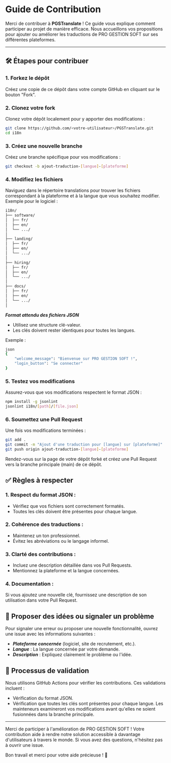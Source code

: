 # Guide de Contribution

Merci de contribuer à **PGSTranslate** ! Ce guide vous explique comment participer au projet de manière efficace. Nous accueillons vos propositions pour ajouter ou améliorer les traductions de PRO GESTION SOFT sur ses différentes plateformes.

---

## 🛠️ Étapes pour contribuer

### 1. **Forkez le dépôt**
Créez une copie de ce dépôt dans votre compte GitHub en cliquant sur le bouton "Fork".

### 2. **Clonez votre fork**
Clonez votre dépôt localement pour y apporter des modifications :

```bash
git clone https://github.com/<votre-utilisateur>/PGSTranslate.git
cd i18n
```

### 3. Créez une nouvelle branche
Créez une branche spécifique pour vos modifications :

```bash
git checkout -b ajout-traduction-[langue]-[plateforme]
```

### 4. Modifiez les fichiers
Naviguez dans le répertoire translations pour trouver les fichiers correspondant à la plateforme et à la langue que vous souhaitez modifier. Exemple pour le logiciel :

```bash
i18n/
├── software/
│  ├── fr/
│  ├── en/
│  └── .../
│
├── landing/
│  ├── fr/
│  ├── en/
│  └── .../
│
├── hiring/
│  ├── fr/
│  ├── en/
│  └── .../
│
├── docs/
│  ├── fr/
│  ├── en/
│  └── .../
│
```

***Format attendu des fichiers JSON***
- Utilisez une structure clé-valeur.
- Les clés doivent rester identiques pour toutes les langues.

Exemple :
```bash
json
{
    "welcome_message": "Bienvenue sur PRO GESTION SOFT !",
    "login_button": "Se connecter"
}
```

### 5. Testez vos modifications
Assurez-vous que vos modifications respectent le format JSON :

```bash
npm install -g jsonlint
jsonlint i18n/[path]/[file.json]
```

### 6. Soumettez une Pull Request
Une fois vos modifications terminées :

```bash
git add .
git commit -m "Ajout d'une traduction pour [langue] sur [plateforme]"
git push origin ajout-traduction-[langue]-[plateforme]
```

Rendez-vous sur la page de votre dépôt forké et créez une Pull Request vers la branche principale (main) de ce dépôt.

## ✅ Règles à respecter
### 1. Respect du format JSON :
- Vérifiez que vos fichiers sont correctement formatés.
- Toutes les clés doivent être présentes pour chaque langue.

### 2. Cohérence des traductions :
- Maintenez un ton professionnel.
- Évitez les abréviations ou le langage informel.

### 3. Clarté des contributions :
- Incluez une description détaillée dans vos Pull Requests.
- Mentionnez la plateforme et la langue concernées.

### 4. Documentation :

Si vous ajoutez une nouvelle clé, fournissez une description de son utilisation dans votre Pull Request.

## 🚀 Proposer des idées ou signaler un problème
Pour signaler une erreur ou proposer une nouvelle fonctionnalité, ouvrez une issue avec les informations suivantes :

- ***Plateforme concernée*** (logiciel, site de recrutement, etc.).
- ***Langue*** : La langue concernée par votre demande.
- ***Description*** : Expliquez clairement le problème ou l'idée.


## 🔧 Processus de validation
Nous utilisons GitHub Actions pour vérifier les contributions. Ces validations incluent :

- Vérification du format JSON.
- Vérification que toutes les clés sont présentes pour chaque langue.
Les mainteneurs examineront vos modifications avant qu'elles ne soient fusionnées dans la branche principale.

---
Merci de participer à l'amélioration de PRO GESTION SOFT ! Votre contribution aide à rendre notre solution accessible à davantage d'utilisateurs à travers le monde. Si vous avez des questions, n'hésitez pas à ouvrir une issue.

Bon travail et merci pour votre aide précieuse ! 🚀
